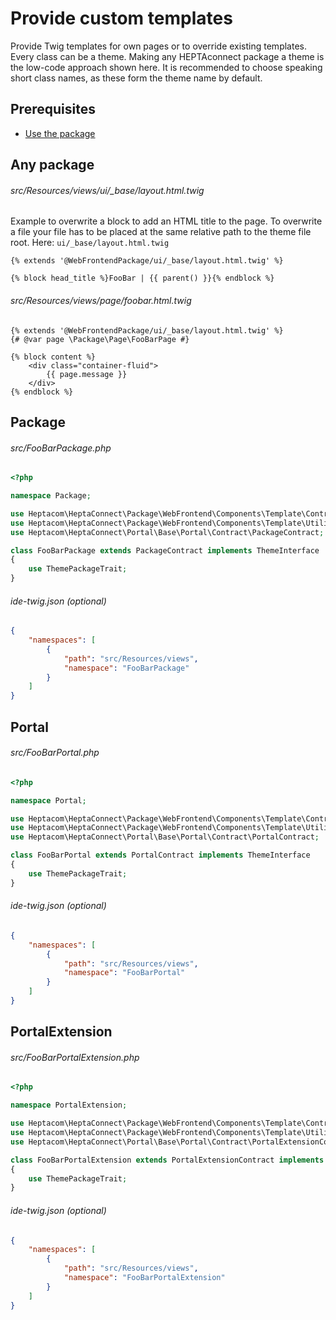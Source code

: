 # Provide custom templates

Provide Twig templates for own pages or to override existing templates.
Every class can be a theme.
Making any HEPTAconnect package a theme is the low-code approach shown here. 
It is recommended to choose speaking short class names, as these form the theme name by default.


## Prerequisites

* [Use the package](./use-package.md)


## Any package

###### src/Resources/views/ui/_base/layout.html.twig

Example to overwrite a block to add an HTML title to the page.
To overwrite a file your file has to be placed at the same relative path to the theme file root.
Here: `ui/_base/layout.html.twig`

```twig
{% extends '@WebFrontendPackage/ui/_base/layout.html.twig' %}

{% block head_title %}FooBar | {{ parent() }}{% endblock %}
```


###### src/Resources/views/page/foobar.html.twig

```twig
{% extends '@WebFrontendPackage/ui/_base/layout.html.twig' %}
{# @var page \Package\Page\FooBarPage #}

{% block content %}
    <div class="container-fluid">
        {{ page.message }}
    </div>
{% endblock %}
```


## Package

###### src/FooBarPackage.php

```php
<?php

namespace Package;

use Heptacom\HeptaConnect\Package\WebFrontend\Components\Template\Contract\ThemeInterface;
use Heptacom\HeptaConnect\Package\WebFrontend\Components\Template\Utility\ThemePackageTrait;
use Heptacom\HeptaConnect\Portal\Base\Portal\Contract\PackageContract;

class FooBarPackage extends PackageContract implements ThemeInterface
{
    use ThemePackageTrait;
}
```


###### ide-twig.json (optional)

```json
{
    "namespaces": [
        {
            "path": "src/Resources/views",
            "namespace": "FooBarPackage"
        }
    ]
}
```


## Portal

###### src/FooBarPortal.php

```php
<?php

namespace Portal;

use Heptacom\HeptaConnect\Package\WebFrontend\Components\Template\Contract\ThemeInterface;
use Heptacom\HeptaConnect\Package\WebFrontend\Components\Template\Utility\ThemePackageTrait;
use Heptacom\HeptaConnect\Portal\Base\Portal\Contract\PortalContract;

class FooBarPortal extends PortalContract implements ThemeInterface
{
    use ThemePackageTrait;
}
```


###### ide-twig.json (optional)

```json
{
    "namespaces": [
        {
            "path": "src/Resources/views",
            "namespace": "FooBarPortal"
        }
    ]
}
```


## PortalExtension

###### src/FooBarPortalExtension.php

```php
<?php

namespace PortalExtension;

use Heptacom\HeptaConnect\Package\WebFrontend\Components\Template\Contract\ThemeInterface;
use Heptacom\HeptaConnect\Package\WebFrontend\Components\Template\Utility\ThemePackageTrait;
use Heptacom\HeptaConnect\Portal\Base\Portal\Contract\PortalExtensionContract;

class FooBarPortalExtension extends PortalExtensionContract implements ThemeInterface
{
    use ThemePackageTrait;
}
```


###### ide-twig.json (optional)

```json
{
    "namespaces": [
        {
            "path": "src/Resources/views",
            "namespace": "FooBarPortalExtension"
        }
    ]
}
```
